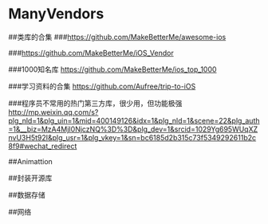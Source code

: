 # ManyVendors

##类库的合集
###https://github.com/MakeBetterMe/awesome-ios

###https://github.com/MakeBetterMe/iOS_Vendor

###1000知名库 https://github.com/MakeBetterMe/ios_top_1000

###学习资料的合集  https://github.com/Aufree/trip-to-iOS

###程序员不常用的热门第三方库，很少用，但功能极强 http://mp.weixin.qq.com/s?plg_nld=1&plg_uin=1&mid=400149126&idx=1&plg_nld=1&scene=22&plg_auth=1&__biz=MzA4MjI0NjczNQ%3D%3D&plg_dev=1&srcid=1029Yg695WUqXZnvU3H5t92I&plg_usr=1&plg_vkey=1&sn=bc6185d2b315c73f5349292611b2c8f9#wechat_redirect

##Animattion


##封装开源库


##数据存储


##网络

